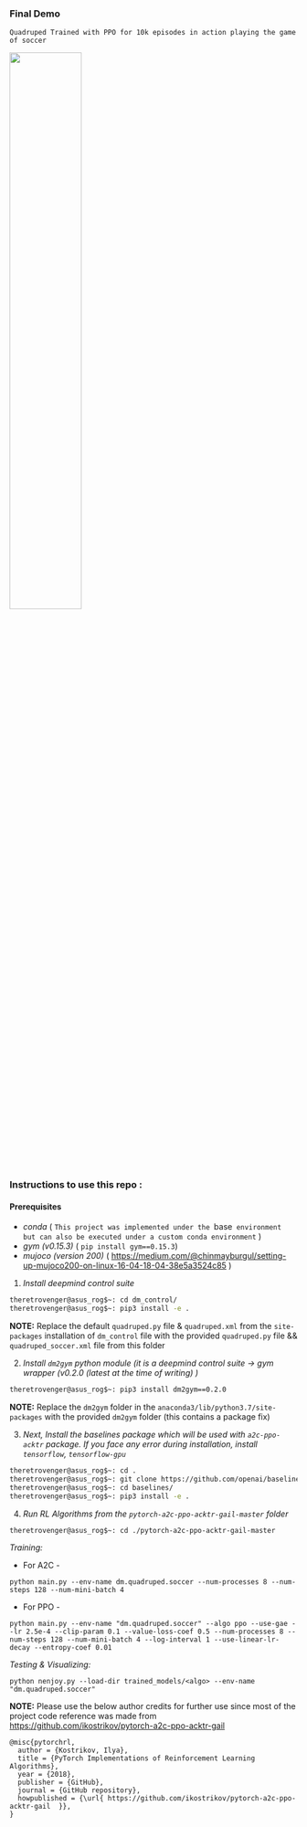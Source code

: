 ### Final Demo

```Quadruped Trained with PPO for 10k episodes in action playing the game of soccer``` 


[<img src="https://img.youtube.com/vi/uRmXBiZup3M/maxresdefault.jpg" width="50%">](https://youtu.be/uRmXBiZup3M)

### Instructions to use this repo :

#### Prerequisites
* *conda* ( `This project was implemented under the `base` environment but can also be executed under a custom conda environment` )
* *gym (v0.15.3)* ( `pip install gym==0.15.3`) 
* *mujoco (version 200)* ( https://medium.com/@chinmayburgul/setting-up-mujoco200-on-linux-16-04-18-04-38e5a3524c85 )


1. *Install deepmind control suite* 

```bash
theretrovenger@asus_rog$~: cd dm_control/
theretrovenger@asus_rog$~: pip3 install -e .
```
**NOTE:** Replace the default ```quadruped.py``` file & ```quadruped.xml``` from the ```site-packages``` installation of ```dm_control``` file with the provided ```quadruped.py``` file && ```quadruped_soccer.xml``` file from this folder    

2. *Install `dm2gym` python module (it is a deepmind control suite -> gym wrapper (v0.2.0 (latest at the time of writing) )*

```bash
theretrovenger@asus_rog$~: pip3 install dm2gym==0.2.0 
```

**NOTE:** Replace the ```dm2gym``` folder in the ```anaconda3/lib/python3.7/site-packages``` with the provided ```dm2gym``` folder (this contains a package fix) 

3. *Next, Install the baselines package which will be used with `a2c-ppo-acktr` package. If you face any error during installation, install `tensorflow`, `tensorflow-gpu`*

```bash
theretrovenger@asus_rog$~: cd .
theretrovenger@asus_rog$~: git clone https://github.com/openai/baselines.git
theretrovenger@asus_rog$~: cd baselines/
theretrovenger@asus_rog$~: pip3 install -e .
```
4. *Run RL Algorithms from the ```pytorch-a2c-ppo-acktr-gail-master```  folder* 

```bash
theretrovenger@asus_rog$~: cd ./pytorch-a2c-ppo-acktr-gail-master
```
*Training:*

   * For A2C -
    
    python main.py --env-name dm.quadruped.soccer --num-processes 8 --num-steps 128 --num-mini-batch 4


   * For PPO -
    
    python main.py --env-name "dm.quadruped.soccer" --algo ppo --use-gae --lr 2.5e-4 --clip-param 0.1 --value-loss-coef 0.5 --num-processes 8 --num-steps 128 --num-mini-batch 4 --log-interval 1 --use-linear-lr-decay --entropy-coef 0.01
    
*Testing & Visualizing:*

    python nenjoy.py --load-dir trained_models/<algo> --env-name "dm.quadruped.soccer"
    
**NOTE:** Please use the below author credits for further use since most of the project code reference was made from https://github.com/ikostrikov/pytorch-a2c-ppo-acktr-gail 

```Citation :
@misc{pytorchrl,
  author = {Kostrikov, Ilya},
  title = {PyTorch Implementations of Reinforcement Learning Algorithms},
  year = {2018},
  publisher = {GitHub},
  journal = {GitHub repository},
  howpublished = {\url{ https://github.com/ikostrikov/pytorch-a2c-ppo-acktr-gail  }},
}
```
